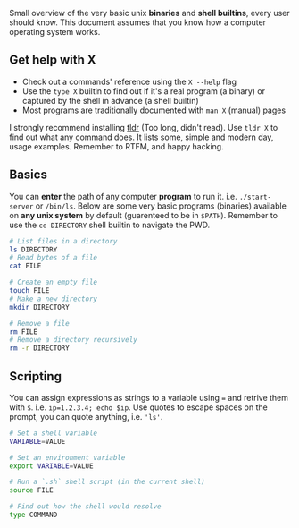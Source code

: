Small overview of the very basic unix **binaries** and **shell builtins**, every user should know. This document assumes that you know how a computer operating system works.

## Get help with X

- Check out a commands' reference using the `X --help` flag
- Use the `type X` builtin to find out if it's a real program (a binary) or captured by the shell in advance (a shell builtin)
- Most programs are traditionally documented with `man X` (manual) pages

I strongly recommend installing [tldr](https://github.com/tldr-pages/tldr) (Too long, didn't read). Use `tldr X` to find out what any command does. It lists some, simple and modern day, usage examples. Remember to RTFM, and happy hacking.

## Basics

You can **enter** the path of any computer **program** to run it. i.e. `./start-server` or `/bin/ls`. Below are some very basic programs (binaries) available on **any unix system** by default (guarenteed to be in `$PATH`). Remember to use the `cd DIRECTORY` shell builtin to navigate the PWD.

```sh
# List files in a directory
ls DIRECTORY
# Read bytes of a file
cat FILE

# Create an empty file
touch FILE
# Make a new directory
mkdir DIRECTORY

# Remove a file
rm FILE
# Remove a directory recursively
rm -r DIRECTORY
```

## Scripting

You can assign expressions as strings to a variable using `=` and retrive them with `$`. i.e. `ip=1.2.3.4; echo $ip`. Use quotes to escape spaces on the prompt, you can quote anything, i.e. `'ls'`.

```sh
# Set a shell variable
VARIABLE=VALUE

# Set an environment variable
export VARIABLE=VALUE

# Run a `.sh` shell script (in the current shell)
source FILE

# Find out how the shell would resolve
type COMMAND
```
